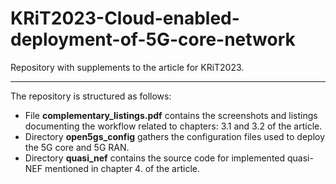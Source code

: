 # KRiT2023-Cloud-enabled-deployment-of-5G-core-network

Repository with supplements to the article for KRiT2023.

---

The repository is structured as follows:
 - File **complementary_listings.pdf** contains the screenshots and listings documenting the workflow related to chapters: 3.1 and 3.2 of the article.
 - Directory **open5gs_config** gathers the configuration files used to deploy the 5G core and 5G RAN.
 - Directory **quasi_nef** contains the source code for implemented quasi-NEF mentioned in chapter 4. of the article.
 
